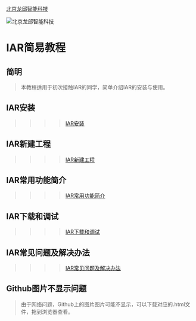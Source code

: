 [北京龙邱智能科技](http://shop36265907.taobao.com)

![北京龙邱智能科技](https://note.youdao.com/yws/api/personal/file/WEB8a51a3385904ba8d4505271e9e9be364?method=download&shareKey=c0de97cb64246fe4120904147dbaf057 "北京龙邱智能科技")

# IAR简易教程

## 简明
>本教程适用于初次接触IAR的同学，简单介绍IAR的安装与使用。

## IAR安装

>>>>[IAR安装](https://github.com/LQ-005/ALL/blob/master/IAR%E7%AE%80%E6%98%93%E6%95%99%E7%A8%8B/IAR%E5%AE%89%E8%A3%85.md)

## IAR新建工程

>>>>[IAR新建工程](https://github.com/LQ-005/ALL/blob/master/IAR%E7%AE%80%E6%98%93%E6%95%99%E7%A8%8B/IAR%E6%96%B0%E5%BB%BA%E5%B7%A5%E7%A8%8B.md)

## IAR常用功能简介

>>>>[IAR常用功能简介](https://github.com/LQ-005/ALL/blob/master/IAR%E7%AE%80%E6%98%93%E6%95%99%E7%A8%8B/IAR%E5%B8%B8%E7%94%A8%E5%8A%9F%E8%83%BD%E7%AE%80%E4%BB%8B.md)

## IAR下载和调试

>>>>[IAR下载和调试](https://github.com/LQ-005/ALL/blob/master/IAR%E7%AE%80%E6%98%93%E6%95%99%E7%A8%8B/IAR%E4%B8%8B%E8%BD%BD%E5%92%8C%E8%B0%83%E8%AF%95.md)

## IAR常见问题及解决办法

>>>>[IAR常见问题及解决办法](https://github.com/LQ-005/ALL/blob/master/IAR%E7%AE%80%E6%98%93%E6%95%99%E7%A8%8B/IAR%E5%B8%B8%E8%A7%81%E9%97%AE%E9%A2%98%E5%8F%8A%E8%A7%A3%E5%86%B3%E5%8A%9E%E6%B3%95.md)

## Github图片不显示问题

>由于网络问题，Github上的图片图片可能不显示，可以下载对应的.html文件，拖到浏览器查看。
